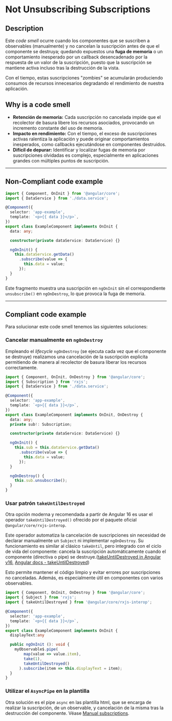 # Not Unsubscribing Subscriptions

## Description

Este *code smell* ocurre cuando los componentes que se suscriben a observables (manualmente) y no cancelan la suscripción antes de que el componente se destruya; quedando expuestos una **fuga de memoria** o un comportamiento inesperado por un callback desencadenado por la respuesta de un valor de la suscripción, puesto que la suscripción se mantiene activa incluso tras la destrucción de la vista. 

Con el tiempo, estas suscripciones "zombies" se acumularán produciendo consumos de recursos innecesarios degradando el rendimiento de nuestra aplicación.

## Why is a code smell

- **Retención de memoria:** Cada suscripción no cancelada impide que el recolector de basura libere los recursos asociados, provocando un incremento constante del uso de memoria.
- **Impacto en rendimiento:** Con el tiempo, el exceso de suscripciones activas ralentiza la aplicación y puede originar comportamientos inesperados, como callbacks ejecutándose en componentes destruidos.
- **Difícil de depurar:** Identificar y localizar fugas de memoria por suscripciones olvidadas es complejo, especialmente en aplicaciones grandes con múltiples puntos de suscripción.

---
## Non-Compliant code example

```typescript
import { Component, OnInit } from '@angular/core';
import { DataService } from './data.service';

@Component({
  selector: 'app-example',
  template: `<p>{{ data }}</p>`,
})
export class ExampleComponent implements OnInit {
  data: any;

  constructor(private dataService: DataService) {}

  ngOnInit() {
    this.dataService.getData()
      .subscribe(value => {
        this.data = value;
      });
  }
}
```

Este fragmento muestra una suscripción en `ngOnInit` sin el correspondiente `unsubscribe()` en `ngOnDestroy`, lo que provoca la fuga de memoria.

---
## Compliant code example
Para solucionar este code smell tenemos las siguientes soluciones:

### Cancelar manualmente en `ngOnDestroy`

Empleando el *lifecycle* `ngOnDestroy` (se ejecuta cada vez que el componente se destruye) realizamos una cancelación de la suscripción explicita permitiendo de manera al recolector de basura liberar los recursos correctamente.

```typescript
import { Component, OnInit, OnDestroy } from '@angular/core';
import { Subscription } from 'rxjs';
import { DataService } from './data.service';

@Component({
  selector: 'app-example',
  template: `<p>{{ data }}</p>`,
})
export class ExampleComponent implements OnInit, OnDestroy {
  data: any;
  private sub!: Subscription;

  constructor(private dataService: DataService) {}

  ngOnInit() {
    this.sub = this.dataService.getData()
      .subscribe(value => {
        this.data = value;
      });
  }

  ngOnDestroy() {
    this.sub.unsubscribe();
  }
}
```

### Usar patrón `takeUntilDestroyed`
Otra opción moderna y recomendada a partir de Angular 16 es usar el operador `takeUntilDestroyed()` ofrecido por el paquete oficial `@angular/core/rxjs-interop`.

Este operador automatiza la cancelación de suscripciones sin necesidad de declarar manualmente un `Subject` ni implementar `ngOnDestroy`. Su funcionamiento es similar al clásico `takeUntil`, pero integrado con el ciclo de vida del componente: cancela la suscripción automáticamente cuando el componente (directiva o pipe) se destruye.([takeUntilDestroyed in Angular v16][3], [Angular docs - takeUntilDestroyed][4])

Esto permite mantener el código limpio y evitar errores por suscripciones no canceladas. Además, es especialmente útil en componentes con varios observables.

```typescript
import { Component, OnInit, OnDestroy } from '@angular/core';
import { Subject } from 'rxjs';
import { takeUntilDestroyed } from '@angular/core/rxjs-interop';

@Component({
  selector: 'app-example',
  template: `<p>{{ data }}</p>`,
})
export class ExampleComponent implements OnInit {
  displayText:any

  public ngOnInit (): void {
    myObservable$.pipe(
        map(value => value.item),
        take(1),
        takeUntilDestroyed()
      ).subscribe(item => this.displayText = item);
  }
}
```

### Utilizar el  `AsyncPipe` en la plantilla
Otra solución es el pipe `async` en las plantilla html, que se encarga de realizar la suscripción, de un observable, y cancelación de la misma tras la destrucción del componente. Véase [Manual subscriptions](manual_subscriptions.md).

[1]: https://zydesoft.com/must-know-clean-code-principles-in-angular/
[2]: https://blog.eyas.sh/2018/12/use-asyncpipe-when-possible/
[3]: https://angular.love/takeuntildestroy-in-angular-v16
[4]: https://angular.dev/api/core/rxjs-interop/takeUntilDestroyed
[5]: https://medium.com/netanelbasal/getting-to-know-the-takeuntildestroyed-operator-in-angular-d965b7263856
